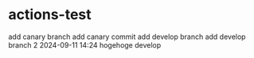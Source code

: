 # actions-test
add canary branch
add canary commit
add develop branch
add develop branch 2
2024-09-11 14:24
hogehoge develop
